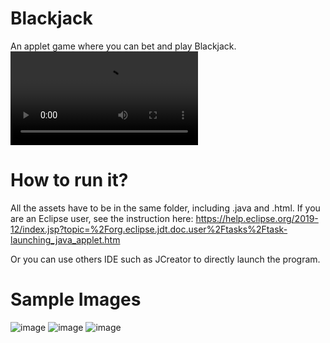 # Blackjack
An applet game where you can bet and play Blackjack.
![video](https://user-images.githubusercontent.com/47229668/167568055-d29f091d-e29b-47fd-963c-2d73454e9cad.mp4)

# How to run it?
All the assets have to be in the same folder, including .java and .html. If you are an Eclipse user, see the instruction here: https://help.eclipse.org/2019-12/index.jsp?topic=%2Forg.eclipse.jdt.doc.user%2Ftasks%2Ftask-launching_java_applet.htm

Or you can use others IDE such as JCreator to directly launch the program.

# Sample Images
![image](https://user-images.githubusercontent.com/47229668/79049747-6cbfcd00-7bf3-11ea-8a91-ce8c5ae52503.png)
![image](https://user-images.githubusercontent.com/47229668/79049761-8234f700-7bf3-11ea-9a45-2fc64eec50b8.png)
![image](https://user-images.githubusercontent.com/47229668/79049777-91b44000-7bf3-11ea-954e-a8bba39194b9.png)



